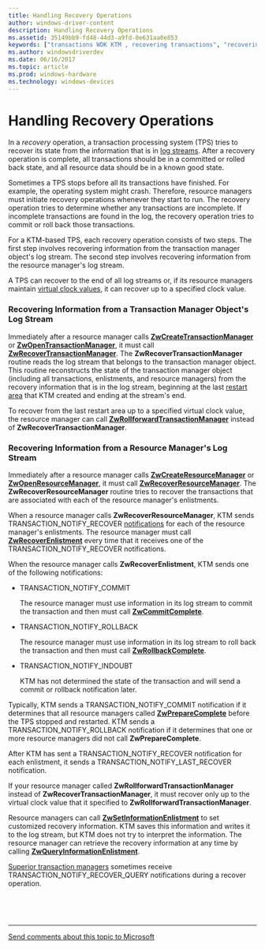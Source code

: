 ```yaml
---
title: Handling Recovery Operations
author: windows-driver-content
description: Handling Recovery Operations
ms.assetid: 35149bb9-fd48-44d3-a9fd-0e631aa0e853
keywords: ["transactions WDK KTM , recovering transactions", "recovering transactions WDK KTM", "transaction processing systems WDK KTM , recovering transactions", "TPS WDK KTM , recovering transactions", "log streams WDK KTM , recovering transactions", "virtual clock values WDK KTM , recovering transactions"]
ms.author: windowsdriverdev
ms.date: 06/16/2017
ms.topic: article
ms.prod: windows-hardware
ms.technology: windows-devices
---
```


# Handling Recovery Operations


In a *recovery* operation, a transaction processing system (TPS) tries to recover its state from the information that is in [log streams](using-log-streams-with-ktm.md). After a recovery operation is complete, all transactions should be in a committed or rolled back state, and all resource data should be in a known good state.

Sometimes a TPS stops before all its transactions have finished. For example, the operating system might crash. Therefore, resource managers must initiate recovery operations whenever they start to run. The recovery operation tries to determine whether any transactions are incomplete. If incomplete transactions are found in the log, the recovery operation tries to commit or roll back those transactions.

For a KTM-based TPS, each recovery operation consists of two steps. The first step involves recovering information from the transaction manager object's log stream. The second step involves recovering information from the resource manager's log stream.

A TPS can recover to the end of all log streams or, if its resource managers maintain [virtual clock values](using-virtual-clock-values.md), it can recover up to a specified clock value.

### Recovering Information from a Transaction Manager Object's Log Stream

Immediately after a resource manager calls [**ZwCreateTransactionManager**](https://msdn.microsoft.com/library/windows/hardware/ff566430) or [**ZwOpenTransactionManager**](https://msdn.microsoft.com/library/windows/hardware/ff567035), it must call [**ZwRecoverTransactionManager**](https://msdn.microsoft.com/library/windows/hardware/ff567079). The **ZwRecoverTransactionManager** routine reads the log stream that belongs to the transaction manager object. This routine reconstructs the state of the transaction manager object (including all transactions, enlistments, and resource managers) from the recovery information that is in the log stream, beginning at the last [restart area](reading-restart-records-from-a-clfs-stream.md) that KTM created and ending at the stream's end.

To recover from the last restart area up to a specified virtual clock value, the resource manager can call [**ZwRollforwardTransactionManager**](https://msdn.microsoft.com/library/windows/hardware/ff567089) instead of **ZwRecoverTransactionManager**.

### Recovering Information from a Resource Manager's Log Stream

Immediately after a resource manager calls [**ZwCreateResourceManager**](https://msdn.microsoft.com/library/windows/hardware/ff566427) or [**ZwOpenResourceManager**](https://msdn.microsoft.com/library/windows/hardware/ff567026), it must call [**ZwRecoverResourceManager**](https://msdn.microsoft.com/library/windows/hardware/ff567078). The **ZwRecoverResourceManager** routine tries to recover the transactions that are associated with each of the resource manager's enlistments.

When a resource manager calls **ZwRecoverResourceManager**, KTM sends TRANSACTION\_NOTIFY\_RECOVER [notifications](transaction-notifications.md) for each of the resource manager's enlistments. The resource manager must call [**ZwRecoverEnlistment**](https://msdn.microsoft.com/library/windows/hardware/ff567075) every time that it receives one of the TRANSACTION\_NOTIFY\_RECOVER notifications.

When the resource manager calls **ZwRecoverEnlistment**, KTM sends one of the following notifications:

-   TRANSACTION\_NOTIFY\_COMMIT

    The resource manager must use information in its log stream to commit the transaction and then must call [**ZwCommitComplete**](https://msdn.microsoft.com/library/windows/hardware/ff566418).

-   TRANSACTION\_NOTIFY\_ROLLBACK

    The resource manager must use information in its log stream to roll back the transaction and then must call [**ZwRollbackComplete**](https://msdn.microsoft.com/library/windows/hardware/ff567081).

-   TRANSACTION\_NOTIFY\_INDOUBT

    KTM has not determined the state of the transaction and will send a commit or rollback notification later.

Typically, KTM sends a TRANSACTION\_NOTIFY\_COMMIT notification if it determines that all resource managers called [**ZwPrepareComplete**](https://msdn.microsoft.com/library/windows/hardware/ff567037) before the TPS stopped and restarted. KTM sends a TRANSACTION\_NOTIFY\_ROLLBACK notification if it determines that one or more resource managers did not call **ZwPrepareComplete**.

After KTM has sent a TRANSACTION\_NOTIFY\_RECOVER notification for each enlistment, it sends a TRANSACTION\_NOTIFY\_LAST\_RECOVER notification.

If your resource manager called **ZwRollforwardTransactionManager** instead of **ZwRecoverTransactionManager**, it must recover only up to the virtual clock value that it specified to **ZwRollforwardTransactionManager**.

Resource managers can call [**ZwSetInformationEnlistment**](https://msdn.microsoft.com/library/windows/hardware/ff567094) to set customized recovery information. KTM saves this information and writes it to the log stream, but KTM does not try to interpret the information. The resource manager can retrieve the recovery information at any time by calling [**ZwQueryInformationEnlistment**](https://msdn.microsoft.com/library/windows/hardware/ff567051).

[Superior transaction managers](creating-a-superior-transaction-manager.md) sometimes receive TRANSACTION\_NOTIFY\_RECOVER\_QUERY notifications during a recover operation.

 

 


--------------------
[Send comments about this topic to Microsoft](mailto:wsddocfb@microsoft.com?subject=Documentation%20feedback%20%5Bkernel\kernel%5D:%20Handling%20Recovery%20Operations%20%20RELEASE:%20%286/14/2017%29&body=%0A%0APRIVACY%20STATEMENT%0A%0AWe%20use%20your%20feedback%20to%20improve%20the%20documentation.%20We%20don't%20use%20your%20email%20address%20for%20any%20other%20purpose,%20and%20we'll%20remove%20your%20email%20address%20from%20our%20system%20after%20the%20issue%20that%20you're%20reporting%20is%20fixed.%20While%20we're%20working%20to%20fix%20this%20issue,%20we%20might%20send%20you%20an%20email%20message%20to%20ask%20for%20more%20info.%20Later,%20we%20might%20also%20send%20you%20an%20email%20message%20to%20let%20you%20know%20that%20we've%20addressed%20your%20feedback.%0A%0AFor%20more%20info%20about%20Microsoft's%20privacy%20policy,%20see%20http://privacy.microsoft.com/default.aspx. "Send comments about this topic to Microsoft")


